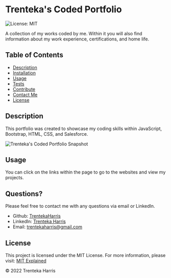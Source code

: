 
# Trenteka's Coded Portfolio

![License: MIT](https://img.shields.io/badge/License-MIT-success.svg)

A collection of my works coded by me. Within it you will also find information about my work experience, certifications, and home life. 

## Table of Contents

- [Description](#description)
- [Installation](#installation)
- [Usage](#usage)
- [Tests](#tests)
- [Contribute](#contribute)
- [Contact Me](#questions)
- [License](#license)

## Description

This portfolio was created to showcase my coding skills within JavaScript, Bootstrap, HTML, CSS, and Salesforce. 

![Trenteka's Coded Portfolio Snapshot](/TrentekasCodedPortfolio/assets/images/PortfolioSnapshot.png?raw=true "Portfolio Snapshot")
## Usage

You can click on the links within the page to go to the websites and view my projects.



## Questions?

Please feel free to contact me with any questions via email or LinkedIn.

- Github: [TrentekaHarris](https://github.com/TrentekaHarris)
- LinkedIn: [Trenteka Harris](https://www.linkedin.com/in/Trenteka-Harris/)
- Email: [trentekaharris@gmail.com](mailto:trentekaharris@gmail.com)

## License

This project is licensed under the MIT License.
  For more information, please visit: [MIT Explained](https://choosealicense.com/licenses/mit/)

&copy; 2022 Trenteka Harris
